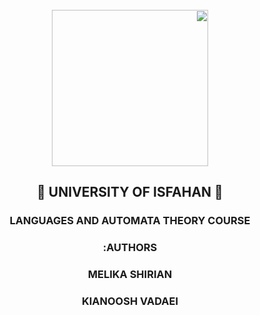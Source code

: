 <div dir='rtl' align="center">
             
</br>   
<img src="https://s28.picofile.com/file/8462130392/uni.png"  width="250"/>

<h2>🔷 UNIVERSITY OF ISFAHAN 🔷</h2>
<h3>LANGUAGES AND AUTOMATA THEORY COURSE</h3>
              <h3>AUTHORS:</h3>
          <h3>MELIKA  SHIRIAN</h3>
          <h3>KIANOOSH VADAEI</h3>
</div>
